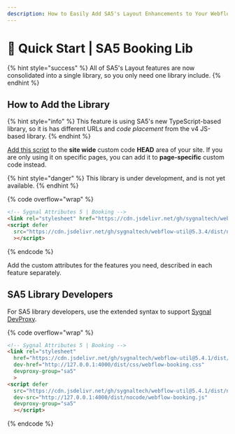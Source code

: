 ```yaml
---
description: How to Easily Add SA5's Layout Enhancements to Your Webflow Site
---
```


# 🚀 Quick Start | SA5 Booking Lib

{% hint style="success" %}
All of SA5's Layout features are now consolidated into a single library, so you only need one library include.&#x20;
{% endhint %}

## How to Add the Library <a href="#step-1---add-the-library" id="step-1---add-the-library"></a>

{% hint style="info" %}
This feature is using SA5's new TypeScript-based library, so it is has different URLs and _code placement_ from the v4 JS-based library.&#x20;
{% endhint %}

[Add this script](../overview/how-to-add-custom-code.md) to the **site wide** custom code **HEAD** area of your site. If you are only using it on specific pages, you can add it to **page-specific** custom code instead.

{% hint style="danger" %}
This library is under development, and is not yet available.
{% endhint %}

{% code overflow="wrap" %}
```html
<!-- Sygnal Attributes 5 | Booking --> 
<link rel="stylesheet" href="https://cdn.jsdelivr.net/gh/sygnaltech/webflow-util@5.3.4/dist/css/webflow-booking.css"> 
<script defer 
  src="https://cdn.jsdelivr.net/gh/sygnaltech/webflow-util@5.3.4/dist/nocode/webflow-booking.js"
  ></script>
```
{% endcode %}

Add the custom attributes for the features you need, described in each feature separately. &#x20;

## SA5 Library Developers

For SA5 library developers, use the extended syntax to support [Sygnal DevProxy](https://engine.sygnal.com/devproxy).&#x20;

{% code overflow="wrap" %}
```html
<!-- Sygnal Attributes 5 | Booking --> 
<link rel="stylesheet" 
  href="https://cdn.jsdelivr.net/gh/sygnaltech/webflow-util@5.4.1/dist/css/webflow-booking.css"
  dev-href="http://127.0.0.1:4000/dist/css/webflow-booking.css"
  devproxy-group="sa5"
  > 
<script defer 
  src="https://cdn.jsdelivr.net/gh/sygnaltech/webflow-util@5.4.1/dist/nocode/webflow-booking.js" 
  dev-src="http://127.0.0.1:4000/dist/nocode/webflow-booking.js"
  devproxy-group="sa5"
  ></script>
```
{% endcode %}















